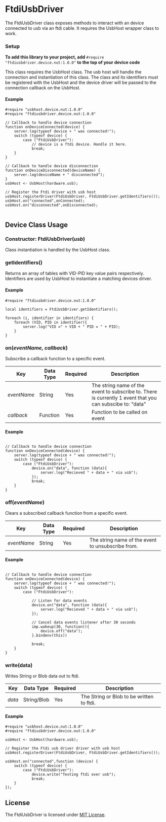 # FtdiUsbDriver

The FtdiUsbDriver class exposes methods to interact with an device connected to usb via an ftdi cable. It requires the UsbHost wrapper class to work.

### Setup

**To add this library to your project, add** `#require "ftdiusbdriver.device.nut:1.0.0"` **to the top of your device code**

This class requires the UsbHost class. The usb host will handle the connection and instantiation of this class. The class and its identifiers must be registered with the UsbHost and the device driver will be passed to the connection callback on the UsbHost. 

#### Example

```squirrel
#require "usbhost.device.nut:1.0.0"
#require "ftdiusbdriver.device.nut:1.0.0"

// Callback to handle device connection
function onDeviceConnected(device) {
    server.log(typeof device + " was connected!");
    switch (typeof device) {
        case ("FtdiUsbDriver"):
            // device is a ftdi device. Handle it here.
            break;
    }
}

// Callback to handle device disconnection
function onDeviceDisconnected(deviceName) {
    server.log(deviceName + " disconnected");
}
usbHost <- UsbHost(hardware.usb);

// Register the Ftdi driver with usb host
usbHost.registerDriver(FtdiUsbDriver, FtdiUsbDriver.getIdentifiers());
usbHost.on("connected",onConnected);
usbHost.on("disconnected",onDisconnected);


```

## Device Class Usage

### Constructor: FtdiUsbDriver(*usb*)

Class instantiation is handled by the UsbHost class.

 
### getIdentifiers()

Returns an array of tables with VID-PID key value pairs respectively. Identifiers are used by UsbHost to instantiate a matching devices driver.


#### Example

```squirrel
#require "ftdiusbdriver.device.nut:1.0.0"

local identifiers = FtdiUsbDriver.getIdentifiers();

foreach (i, identifier in identifiers) {
    foreach (VID, PID in identifier){
        server.log("VID =" + VID + " PID = " + PID);
    }
}

```

### on(*eventName, callback*)

Subscribe a callback function to a specific event.


| Key | Data Type | Required | Description |
| --- | --------- | -------- | ----------- |
| *eventName* | String | Yes | The string name of the event to subscribe to. There is currently 1 event that you can subscibe to: "data"|
| *callback* | Function | Yes | Function to be called on event |

#### Example

```squirrel

// Callback to handle device connection
function onDeviceConnected(device) {
    server.log(typeof device + " was connected!");
    switch (typeof device) {
        case ("FtdiUsbDriver"):
            device.on("data", function (data){
                server.log("Recieved " + data + " via usb");
            });
            break;
    }
}

```

### off(*eventName*)

Clears a subscribed callback function from a specific event.

| Key | Data Type | Required | Description |
| --- | --------- | -------- | ----------- |
| *eventName* | String | Yes | The string name of the event to unsubscribe from.|


#### Example

```squirrel

// Callback to handle device connection
function onDeviceConnected(device) {
    server.log(typeof device + " was connected!");
    switch (typeof device) {
        case ("FtdiUsbDriver"):
        
            // Listen for data events
            device.on("data", function (data){
                server.log("Recieved " + data + " via usb");
            });
            
            // Cancel data events listener after 30 seconds
            imp.wakeup(30, function(){
                device.off("data");
            }.bindenv(this))

            break;
    }
}

```


### write(data)

Writes String or Blob data out to ftdi.


| Key | Data Type | Required | Description |
| --- | --------- | -------- | ----------- |
| *data* | String/Blob | Yes | The String or Blob to be written to ftdi.|


#### Example

```squirrel
#require "usbhost.device.nut:1.0.0"
#require "ftdiusbdriver.device.nut:1.0.0"

usbHost <- UsbHost(hardware.usb);

// Register the Ftdi usb driver driver with usb host
usbHost.registerDriver(FtdiUsbDriver, FtdiUsbDriver.getIdentifiers());

usbHost.on("connected",function (device) {
    switch (typeof device) {
        case ("FtdiUsbDriver"):
            device.write("Testing ftdi over usb");
            break;
    }
});

```

## License

The FtdiUsbDriver is licensed under [MIT License](./LICENSE).
